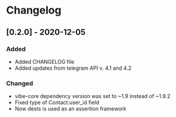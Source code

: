 # Changelog

## [0.2.0] - 2020-12-05
### Added
- Added CHANGELOG file
- Added updates from telegram API v. 4.1 and 4.2

### Changed
- vibe-core dependency version was set to ~1.9 instead of ~1.9.2
- Fixed type of Contact.user_id field
- Now dests is used as an assertion framework